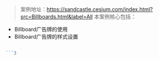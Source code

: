 > 案例地址：https://sandcastle.cesium.com/index.html?src=Billboards.html&label=All
本案例核心包括：
- Billboard广告牌的使用
- Billboard广告牌的样式设置

```js

```3